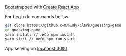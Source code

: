 Bootstrapped with [Create React App](https://github.com/facebook/create-react-app)

For begin do commands bellow:
```bash
git clone https://github.com/Rudy-Clark/guessing-game
cd guessing-game
yarn install // либо npm install 
yarn start // либо npm run start 
```
App serving on [localhost:3000](http://localhost:3000)
